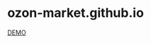 # ozon-market.github.io

<a href="https://dstambul.github.io/ozon-market.github.io/" rel="nofollow">DEMO</a>
